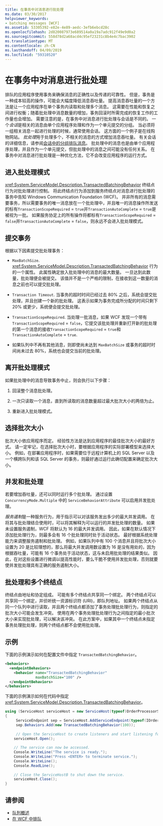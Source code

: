 ```yaml
---
title: 在事务中对消息进行批处理
ms.date: 03/30/2017
helpviewer_keywords:
- batching messages [WCF]
ms.assetid: 53305392-e82e-4e89-aedc-3efb6ebcd28c
ms.openlocfilehash: 2d820087973e689514a0a19a7adc912f49e9d0a2
ms.sourcegitcommit: 558d78d2a68acd4c95ef23231c8b4e4c7bac3902
ms.translationtype: MT
ms.contentlocale: zh-CN
ms.lasthandoff: 04/09/2019
ms.locfileid: "59310520"
---
```

# <a name="batching-messages-in-a-transaction"></a>在事务中对消息进行批处理
排队的应用程序使用事务来确保消息的正确性以及传递的可靠性。 但是，事务是一种成本较高的操作，可能会大幅度降低消息吞吐量。 提高消息吞吐量的一个方法是让一个应用程序在单个事务内读取和处理多个消息。 这需要在性能和恢复之间进行权衡；随着批处理中消息数量的增加，事务回滚时所需完成的恢复工作的工作量也会增加。 需要注意的是，在事务中对消息进行批处理与会话是不同的。 一个*会话*是相关的消息由单个应用程序处理和作为一个单元提交的分组。 当必须将一组相关消息一起进行处理的时候，通常使用会话。 这方面的一个例子是在线购物网站。 *批处理*用于处理多个，不相关的消息的方式增加消息吞吐量。 有关会话的详细信息，请参阅[会话中的分组排队消息](../../../../docs/framework/wcf/feature-details/grouping-queued-messages-in-a-session.md)。 批处理中的消息也是由单个应用程序处理，并且作为一个单元提交，但批处理中的消息之间可能没有任何关系。 在事务中对消息进行批处理是一种优化方法，它不会改变应用程序的运行方式。  
  
## <a name="entering-batching-mode"></a>进入批处理模式  
 <xref:System.ServiceModel.Description.TransactedBatchingBehavior> 终结点行为对批处理进行控制。 将此终结点行为添加到服务终结点对消息进行批处理的事务中告知 Windows Communication Foundation (WCF)。 并非所有的消息需要事务，所以需要事务的唯一消息放在一个批处理中，并且唯一的消息操作所发送的标有`TransactionScopeRequired`  =  `true`并`TransactionAutoComplete`  =  `true`是被视为一批。 如果服务协定上的所有操作将都标有`TransactionScopeRequired`  =  `false`并`TransactionAutoComplete`  =  `false`，则永远不会进入批处理模式。  
  
## <a name="committing-a-transaction"></a>提交事务  
 根据以下因素提交批处理事务：  
  
-   `MaxBatchSize`. <xref:System.ServiceModel.Description.TransactedBatchingBehavior> 行为的一个属性。 此属性确定放入批处理中的消息的最大数量。 一旦达到此数量，批处理便会被提交。 该值并不是一个严格的限制，在接收到这一数量的消息之前也可以提交批处理。  
  
-   `Transaction Timeout`. 当事务的超时时间已经过去 80% 之后，系统会提交批处理，并且创建一个新的批处理。 这表示如果为事务完成所分配的时间只剩下 20% 或更少，系统便会提交批处理。  
  
-   `TransactionScopeRequired`. 当处理一批消息，如果 WCF 发现一个带有`TransactionScopeRequired`  =  `false`，它提交该批处理并重新打开新的批处理的第一个消息的接收`TransactionScopeRequired`  =  `true`和`TransactionAutoComplete` = `true`.  
  
-   如果队列中不再有其他消息，则即使尚未达到 `MaxBatchSize` 或事务的超时时间尚未过去 80%，系统也会提交当前的批处理。  
  
## <a name="leaving-batching-mode"></a>离开批处理模式  
 如果批处理中的消息导致事务中止，则会执行以下步骤：  
  
1. 回滚整个消息批处理。  
  
2. 一次只读取一个消息，直到所读取的消息数量超过最大批次大小的两倍为止。  
  
3. 重新进入批处理模式。  
  
## <a name="choosing-the-batch-size"></a>选择批次大小  
 批次大小依应用程序而定。 经验性方法是达到应用程序的最佳批次大小的最好方式。 请一定牢记，在选择批次大小时，要根据应用程序的实际部署模型来选择大小。 例如，在部署应用程序时，如果需要位于远程计算机上的 SQL Server 以及一个横跨队列和该 SQL Server 的事务，则最好通过运行此确切配置来确定批次大小。  
  
## <a name="concurrency-and-batching"></a>并发和批处理  
 若要增加吞吐量，还可以同时运行多个批处理。 通过设置 `ConcurrencyMode.Multiple` 中的 `ServiceBehaviorAttribute` 可以启用并发批处理。  
  
 *服务遏制*是一种服务行为，用于指示可以对该服务发出多少的最大并发调用。 在将其与批处理结合使用时，可以将其解释为可以运行的并发批处理的数量。 如果未设置服务遏制，WCF 将默认为 16 的最大并发调用。 因此，如果在默认情况下添加批处理行为，则最多会有 16 个批处理同时处于活动状态。 最好根据系统处理能力来调整服务遏制和批处理。 例如，如果队列中有 100 个消息并且将批次大小设置为 20 是比较理想的，那么将最大并发调用数设置为 16 是没有用处的，因为根据吞吐量，可能有 16 个事务处于活动状态，这与未启用批处理的结果类似。 因此，在对这些设置进行微调以提高性能时，要么干脆不使用并发批处理，否则就要使并发批处理具有正确的服务遏制大小。  
  
## <a name="batching-and-multiple-endpoints"></a>批处理和多个终结点  
 终结点由地址和协定组成。 可能有多个终结点共享同一个绑定。 两个终结点可以共享同一个绑定，并侦听统一资源标识符 (URI)，即队列地址。 如果两个终结点从同一个队列中进行读取，并且两个终结点都添加了事务处理批处理行为，则指定的批次大小可能会发生冲突。 使用在两个事务处理批处理行为之间指定的最小批次大小来实现批处理，可以解决该冲突。 在此方案中，如果其中一个终结点未指定事务处理批处理，则两个终结点都不会使用批处理。  
  
## <a name="example"></a>示例  
 下面的示例演示如何在配置文件中指定 `TransactedBatchingBehavior`。  
  
```xml  
<behaviors>
  <endpointBehaviors>
    <behavior name="TransactedBatchingBehavior"
              maxBatchSize="100" />
  </endpointBehaviors>
</behaviors>
```  
  
 下面的示例演示如何在代码中指定 <xref:System.ServiceModel.Description.TransactedBatchingBehavior>。  
  
```csharp
using (ServiceHost serviceHost = new ServiceHost(typeof(OrderProcessorService)))
{
     ServiceEndpoint sep = ServiceHost.AddServiceEndpoint(typeof(IOrderProcessor), new NetMsmqBinding(), "net.msmq://localhost/private/ServiceModelSamplesTransacted");
     sep.Behaviors.Add(new TransactedBatchingBehavior(100));
     
     // Open the ServiceHost to create listeners and start listening for messages.
    serviceHost.Open();
  
    // The service can now be accessed.
    Console.WriteLine("The service is ready.");
    Console.WriteLine("Press <ENTER> to terminate service.");
    Console.WriteLine();
    Console.ReadLine();
  
    // Close the ServiceHostB to shut down the service.
    serviceHost.Close();
}  
```  
  
## <a name="see-also"></a>请参阅

- [队列概述](../../../../docs/framework/wcf/feature-details/queues-overview.md)
- [在 WCF 中排队](../../../../docs/framework/wcf/feature-details/queuing-in-wcf.md)
